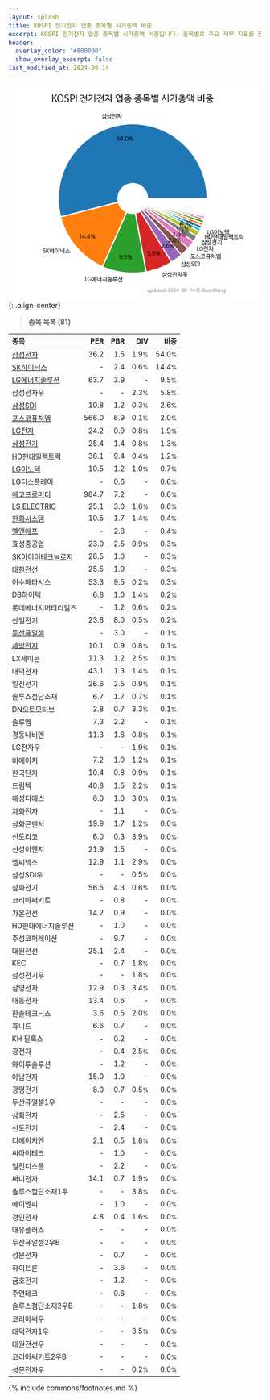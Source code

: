 ```yaml
---
layout: splash
title: KOSPI 전기전자 업종 종목별 시가총액 비중
excerpt: KOSPI 전기전자 업종 종목별 시가총액 비중입니다. 종목별로 주요 재무 지표를 함께 표시합니다.
header:
  overlay_color: "#800000"
  show_overlay_excerpt: false
last_modified_at: 2024-08-14
---
```



![KOSPI 전기전자 업종 종목별 시가총액 비중](/stats/sector/images/kospi_업종_전기전자_종목.png){: .align-center}


> **종목 목록 (81)**<a id="list"></a>

| **종목** | **PER** | **PBR** | **DIV** | **비중** |
| :------- | ------: | ------: | ------: | -------: |
| [삼성전자](/005930/) | 36.2 | 1.5 | 1.9<small>%</small> | 54.0<small>%</small> |
| [SK하이닉스](/000660/) | - | 2.4 | 0.6<small>%</small> | 14.4<small>%</small> |
| [LG에너지솔루션](/373220/) | 63.7 | 3.9 | - | 9.5<small>%</small> |
| 삼성전자우 | - | - | 2.3<small>%</small> | 5.8<small>%</small> |
| [삼성SDI](/006400/) | 10.8 | 1.2 | 0.3<small>%</small> | 2.6<small>%</small> |
| [포스코퓨처엠](/003670/) | 566.0 | 6.9 | 0.1<small>%</small> | 2.0<small>%</small> |
| [LG전자](/066570/) | 24.2 | 0.9 | 0.8<small>%</small> | 1.9<small>%</small> |
| [삼성전기](/009150/) | 25.4 | 1.4 | 0.8<small>%</small> | 1.3<small>%</small> |
| [HD현대일렉트릭](/267260/) | 38.1 | 9.4 | 0.4<small>%</small> | 1.2<small>%</small> |
| [LG이노텍](/011070/) | 10.5 | 1.2 | 1.0<small>%</small> | 0.7<small>%</small> |
| [LG디스플레이](/034220/) | - | 0.6 | - | 0.6<small>%</small> |
| [에코프로머티](/450080/) | 984.7 | 7.2 | - | 0.6<small>%</small> |
| [LS ELECTRIC](/010120/) | 25.1 | 3.0 | 1.6<small>%</small> | 0.6<small>%</small> |
| [한화시스템](/272210/) | 10.5 | 1.7 | 1.4<small>%</small> | 0.4<small>%</small> |
| [엘앤에프](/066970/) | - | 2.8 | - | 0.4<small>%</small> |
| 효성중공업 | 23.0 | 2.5 | 0.9<small>%</small> | 0.3<small>%</small> |
| [SK아이이테크놀로지](/361610/) | 28.5 | 1.0 | - | 0.3<small>%</small> |
| [대한전선](/001440/) | 25.5 | 1.9 | - | 0.3<small>%</small> |
| 이수페타시스 | 53.3 | 9.5 | 0.2<small>%</small> | 0.3<small>%</small> |
| DB하이텍 | 6.8 | 1.0 | 1.4<small>%</small> | 0.2<small>%</small> |
| 롯데에너지머티리얼즈 | - | 1.2 | 0.6<small>%</small> | 0.2<small>%</small> |
| 산일전기 | 23.8 | 8.0 | 0.5<small>%</small> | 0.2<small>%</small> |
| [두산퓨얼셀](/336260/) | - | 3.0 | - | 0.1<small>%</small> |
| [세방전지](/004490/) | 10.1 | 0.9 | 0.8<small>%</small> | 0.1<small>%</small> |
| LX세미콘 | 11.3 | 1.2 | 2.5<small>%</small> | 0.1<small>%</small> |
| 대덕전자 | 43.1 | 1.3 | 1.4<small>%</small> | 0.1<small>%</small> |
| 일진전기 | 26.6 | 2.5 | 0.9<small>%</small> | 0.1<small>%</small> |
| 솔루스첨단소재 | 6.7 | 1.7 | 0.7<small>%</small> | 0.1<small>%</small> |
| DN오토모티브 | 2.8 | 0.7 | 3.3<small>%</small> | 0.1<small>%</small> |
| 솔루엠 | 7.3 | 2.2 | - | 0.1<small>%</small> |
| 경동나비엔 | 11.3 | 1.6 | 0.8<small>%</small> | 0.1<small>%</small> |
| LG전자우 | - | - | 1.9<small>%</small> | 0.1<small>%</small> |
| 비에이치 | 7.2 | 1.0 | 1.2<small>%</small> | 0.1<small>%</small> |
| 한국단자 | 10.4 | 0.8 | 0.9<small>%</small> | 0.1<small>%</small> |
| 드림텍 | 40.8 | 1.5 | 2.2<small>%</small> | 0.1<small>%</small> |
| 해성디에스 | 6.0 | 1.0 | 3.0<small>%</small> | 0.1<small>%</small> |
| 자화전자 | - | 1.1 | - | 0.0<small>%</small> |
| 삼화콘덴서 | 19.9 | 1.7 | 1.2<small>%</small> | 0.0<small>%</small> |
| 신도리코 | 6.0 | 0.3 | 3.9<small>%</small> | 0.0<small>%</small> |
| 신성이엔지 | 21.9 | 1.5 | - | 0.0<small>%</small> |
| 엠씨넥스 | 12.9 | 1.1 | 2.9<small>%</small> | 0.0<small>%</small> |
| 삼성SDI우 | - | - | 0.5<small>%</small> | 0.0<small>%</small> |
| 삼화전기 | 56.5 | 4.3 | 0.6<small>%</small> | 0.0<small>%</small> |
| 코리아써키트 | - | 0.8 | - | 0.0<small>%</small> |
| 가온전선 | 14.2 | 0.9 | - | 0.0<small>%</small> |
| HD현대에너지솔루션 | - | 1.0 | - | 0.0<small>%</small> |
| 주성코퍼레이션 | - | 9.7 | - | 0.0<small>%</small> |
| 대원전선 | 25.1 | 2.4 | - | 0.0<small>%</small> |
| KEC | - | 0.7 | 1.8<small>%</small> | 0.0<small>%</small> |
| 삼성전기우 | - | - | 1.8<small>%</small> | 0.0<small>%</small> |
| 삼영전자 | 12.9 | 0.3 | 3.4<small>%</small> | 0.0<small>%</small> |
| 대동전자 | 13.4 | 0.6 | - | 0.0<small>%</small> |
| 한솔테크닉스 | 3.6 | 0.5 | 2.0<small>%</small> | 0.0<small>%</small> |
| 휴니드 | 6.6 | 0.7 | - | 0.0<small>%</small> |
| KH 필룩스 | - | 0.2 | - | 0.0<small>%</small> |
| 광전자 | - | 0.4 | 2.5<small>%</small> | 0.0<small>%</small> |
| 와이투솔루션 | - | 1.2 | - | 0.0<small>%</small> |
| 아남전자 | 15.0 | 1.0 | - | 0.0<small>%</small> |
| 광명전기 | 8.0 | 0.7 | 0.5<small>%</small> | 0.0<small>%</small> |
| 두산퓨얼셀1우 | - | - | - | 0.0<small>%</small> |
| 삼화전자 | - | 2.5 | - | 0.0<small>%</small> |
| 선도전기 | - | 2.4 | - | 0.0<small>%</small> |
| 티에이치엔 | 2.1 | 0.5 | 1.8<small>%</small> | 0.0<small>%</small> |
| 씨아이테크 | - | 1.0 | - | 0.0<small>%</small> |
| 일진디스플 | - | 2.2 | - | 0.0<small>%</small> |
| 써니전자 | 14.1 | 0.7 | 1.9<small>%</small> | 0.0<small>%</small> |
| 솔루스첨단소재1우 | - | - | 3.8<small>%</small> | 0.0<small>%</small> |
| 에이엔피 | - | 1.0 | - | 0.0<small>%</small> |
| 경인전자 | 4.8 | 0.4 | 1.6<small>%</small> | 0.0<small>%</small> |
| 대유플러스 | - | - | - | 0.0<small>%</small> |
| 두산퓨얼셀2우B | - | - | - | 0.0<small>%</small> |
| 성문전자 | - | 0.7 | - | 0.0<small>%</small> |
| 하이트론 | - | 3.6 | - | 0.0<small>%</small> |
| 금호전기 | - | 1.2 | - | 0.0<small>%</small> |
| 주연테크 | - | 0.6 | - | 0.0<small>%</small> |
| 솔루스첨단소재2우B | - | - | 1.8<small>%</small> | 0.0<small>%</small> |
| 코리아써우 | - | - | - | 0.0<small>%</small> |
| 대덕전자1우 | - | - | 3.5<small>%</small> | 0.0<small>%</small> |
| 대원전선우 | - | - | - | 0.0<small>%</small> |
| 코리아써키트2우B | - | - | - | 0.0<small>%</small> |
| 성문전자우 | - | - | 0.2<small>%</small> | 0.0<small>%</small> |

{% include commons/footnotes.md %}
